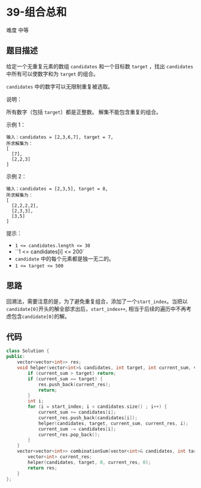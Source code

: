 # 39-组合总和

难度 中等



## 题目描述

给定一个无重复元素的数组 `candidates` 和一个目标数 `target` ，找出 `candidates` 中所有可以使数字和为 `target` 的组合。

`candidates` 中的数字可以无限制重复被选取。

说明：

所有数字（包括 `target`）都是正整数。
解集不能包含重复的组合。 

示例 1：

```
输入：candidates = [2,3,6,7], target = 7,
所求解集为：
[
  [7],
  [2,2,3]
]
```

示例 2：

```
输入：candidates = [2,3,5], target = 8,
所求解集为：
[
  [2,2,2,2],
  [2,3,3],
  [3,5]
]
```


提示：

- `1 <= candidates.length <= 30`
- ``1 <= candidates[i] <= 200`
- `candidate` 中的每个元素都是独一无二的。
- `1 <= target <= 500`



## 思路

回溯法，需要注意的是，为了避免重复组合，添加了一个`start_index`。当把以`candidate[0]`开头的解全部求出后，`start_index++`, 相当于后续的遍历中不再考虑包含`candidate[0]`的解。



## 代码

```c++
class Solution {
public:
    vector<vector<int>> res;
    void helper(vector<int>& candidates, int target, int current_sum, vector<int>& current_res, int start_index) {
        if (current_sum > target) return;
        if (current_sum == target) {
            res.push_back(current_res); 
            return;
        }
        int i;
        for (i = start_index; i < candidates.size() ; i++) {
            current_sum += candidates[i];
            current_res.push_back(candidates[i]);
            helper(candidates, target, current_sum, current_res, i);
            current_sum -= candidates[i];
            current_res.pop_back();
        }
    }
    vector<vector<int>> combinationSum(vector<int>& candidates, int target) {
        vector<int> current_res;
        helper(candidates, target, 0, current_res, 0);
        return res;
    }
};
```

